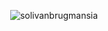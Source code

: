 <p align="center"> <img src="https://komarev.com/ghpvc/?username=solivanbrugmansia&label=　　SOLBLAZE　🦚🗝　　　&color=306328&style=flat" alt="solivanbrugmansia" />

<p align="center"> <img src="https://files.catbox.moe/5cym8f.png"alt=" />